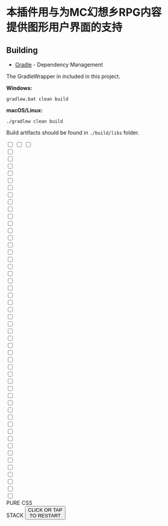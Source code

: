 # 本插件用与为MC幻想乡RPG内容<br>提供图形用户界面的支持

<head>
<link href="没用的.css">
</head>

## Building

* [Gradle](https://gradle.org/) - Dependency Management

The GradleWrapper in included in this project.

**Windows:**

```
gradlew.bat clean build
```

**macOS/Linux:**

```
./gradlew clean build
```

Build artifacts should be found in `./build/libs` folder.

<div>
<form class="screen" novalidate>
  <input id="start" type="checkbox" tabindex="-1">
  <input id="end" type="checkbox" tabindex="-1">
  <input id="last" type="checkbox" tabindex="-1">
  <div class="sky">
    <div></div>
    <div></div>
  </div>
  <div class="base">
    <input type="checkbox" tabindex="-1" required>
    <div class="container horizontal">
      <div class="block floating horizontal"></div>
      <div class="block horizontal">
        <input type="checkbox" tabindex="-1">
        <div class="container vertical">
          <div class="block floating vertical"></div>
          <div class="block vertical">
            <input type="checkbox" tabindex="-1">
            <div class="container horizontal">
              <div class="block floating horizontal"></div>
              <div class="block horizontal">
                <input type="checkbox" tabindex="-1">
                <div class="container vertical">
                  <div class="block floating vertical"></div>
                  <div class="block vertical">
                    <input type="checkbox" tabindex="-1">
                    <div class="container horizontal">
                      <div class="block floating horizontal"></div>
                      <div class="block horizontal">
                        <input type="checkbox" tabindex="-1">
                        <div class="container vertical">
                          <div class="block floating vertical"></div>
                          <div class="block vertical">
                            <input type="checkbox" tabindex="-1">
                            <div class="container horizontal">
                              <div class="block floating horizontal"></div>
                              <div class="block horizontal">
                                <input type="checkbox" tabindex="-1">
                                <div class="container vertical">
                                  <div class="block floating vertical"></div>
                                  <div class="block vertical">
                                    <input type="checkbox" tabindex="-1">
                                    <div class="container horizontal">
                                      <div class="block floating horizontal"></div>
                                      <div class="block horizontal">
                                        <input type="checkbox" tabindex="-1">
                                        <div class="container vertical">
                                          <div class="block floating vertical"></div>
                                          <div class="block vertical">
                                            <input type="checkbox" tabindex="-1">
                                            <div class="container horizontal">
                                              <div class="block floating horizontal"></div>
                                              <div class="block horizontal">
                                                <input type="checkbox" tabindex="-1">
                                                <div class="container vertical">
                                                  <div class="block floating vertical"></div>
                                                  <div class="block vertical">
                                                    <input type="checkbox" tabindex="-1">
                                                    <div class="container horizontal">
                                                      <div class="block floating horizontal"></div>
                                                      <div class="block horizontal">
                                                        <input type="checkbox" tabindex="-1">
                                                        <div class="container vertical">
                                                          <div class="block floating vertical"></div>
                                                          <div class="block vertical">
                                                            <input type="checkbox" tabindex="-1">
                                                            <div class="container horizontal">
                                                              <div class="block floating horizontal"></div>
                                                              <div class="block horizontal">
                                                                <input type="checkbox" tabindex="-1">
                                                                <div class="container vertical">
                                                                  <div class="block floating vertical"></div>
                                                                  <div class="block vertical">
                                                                    <input type="checkbox" tabindex="-1">
                                                                    <div class="container horizontal">
                                                                      <div class="block floating horizontal"></div>
                                                                      <div class="block horizontal">
                                                                        <input type="checkbox" tabindex="-1">
                                                                        <div class="container vertical">
                                                                          <div class="block floating vertical"></div>
                                                                          <div class="block vertical">
                                                                            <input type="checkbox" tabindex="-1">
                                                                            <div class="container horizontal">
                                                                              <div class="block floating horizontal"></div>
                                                                              <div class="block horizontal">
                                                                                <input type="checkbox" tabindex="-1">
                                                                                <div class="container vertical">
                                                                                  <div class="block floating vertical"></div>
                                                                                  <div class="block vertical">
                                                                                    <input type="checkbox" tabindex="-1">
                                                                                    <div class="container horizontal">
                                                                                      <div class="block floating horizontal"></div>
                                                                                      <div class="block horizontal">
                                                                                        <input type="checkbox" tabindex="-1">
                                                                                        <div class="container vertical">
                                                                                          <div class="block floating vertical"></div>
                                                                                          <div class="block vertical">
                                                                                            <input type="checkbox" tabindex="-1">
                                                                                            <div class="container horizontal">
                                                                                              <div class="block floating horizontal"></div>
                                                                                              <div class="block horizontal">
                                                                                                <input type="checkbox" tabindex="-1">
                                                                                                <div class="container vertical">
                                                                                                  <div class="block floating vertical"></div>
                                                                                                  <div class="block vertical">
                                                                                                    <input type="checkbox" tabindex="-1">
                                                                                                    <div class="container horizontal">
                                                                                                      <div class="block floating horizontal"></div>
                                                                                                      <div class="block horizontal">
                                                                                                        <input type="checkbox" tabindex="-1">
                                                                                                        <div class="container vertical">
                                                                                                          <div class="block floating vertical"></div>
                                                                                                          <div class="block vertical">
                                                                                                            <input type="checkbox" tabindex="-1">
                                                                                                            <div class="container horizontal">
                                                                                                              <div class="block floating horizontal"></div>
                                                                                                              <div class="block horizontal">
                                                                                                                <input type="checkbox" tabindex="-1">
                                                                                                                <div class="container vertical">
                                                                                                                  <div class="block floating vertical"></div>
                                                                                                                  <div class="block vertical">
                                                                                                                    <input type="checkbox" tabindex="-1">
                                                                                                                    <div class="container horizontal">
                                                                                                                      <div class="block floating horizontal"></div>
                                                                                                                      <div class="block horizontal">
                                                                                                                        <input type="checkbox" tabindex="-1">
                                                                                                                        <div class="container vertical">
                                                                                                                          <div class="block floating vertical"></div>
                                                                                                                          <div class="block vertical">
                                                                                                                            <input type="checkbox" tabindex="-1">
                                                                                                                            <div class="container horizontal">
                                                                                                                              <div class="block floating horizontal"></div>
                                                                                                                              <div class="block horizontal">
                                                                                                                                <input type="checkbox" tabindex="-1">
                                                                                                                                <div class="container vertical">
                                                                                                                                  <div class="block floating vertical"></div>
                                                                                                                                  <div class="block vertical">
                                                                                                                                    <input type="checkbox" tabindex="-1">
                                                                                                                                    <div class="container horizontal">
                                                                                                                                      <div class="block floating horizontal"></div>
                                                                                                                                      <div class="block horizontal">
                                                                                                                                        <input type="checkbox" tabindex="-1">
                                                                                                                                        <div class="container vertical">
                                                                                                                                          <div class="block floating vertical"></div>
                                                                                                                                          <div class="block vertical">
                                                                                                                                            <input type="checkbox" tabindex="-1">
                                                                                                                                            <div class="container horizontal">
                                                                                                                                              <div class="block floating horizontal"></div>
                                                                                                                                              <div class="block horizontal">
                                                                                                                                                <input type="checkbox" tabindex="-1">
                                                                                                                                                <div class="container vertical">
                                                                                                                                                  <div class="block floating vertical"></div>
                                                                                                                                                  <div class="block vertical">
                                                                                                                                                    <input type="checkbox" tabindex="-1">
                                                                                                                                                    <div class="container horizontal">
                                                                                                                                                      <div class="block floating horizontal"></div>
                                                                                                                                                      <div class="block horizontal">
                                                                                                                                                        <input type="checkbox" tabindex="-1">
                                                                                                                                                        <div class="container vertical">
                                                                                                                                                          <div class="block floating vertical"></div>
                                                                                                                                                          <div class="block vertical">
                                                                                                                                                            <input type="checkbox" tabindex="-1">
                                                                                                                                                            <div class="container horizontal">
                                                                                                                                                              <div class="block floating horizontal"></div>
                                                                                                                                                              <div class="block horizontal">
                                                                                                                                                                <input type="checkbox" tabindex="-1">
                                                                                                                                                                <div class="container vertical">
                                                                                                                                                                  <div class="block floating vertical"></div>
                                                                                                                                                                  <div class="block vertical">
                                                                                                                                                                    <input type="checkbox" tabindex="-1">
                                                                                                                                                                    <div class="container horizontal">
                                                                                                                                                                      <div class="block floating horizontal"></div>
                                                                                                                                                                      <div class="block horizontal">
                                                                                                                                                                        <input type="checkbox" tabindex="-1">
                                                                                                                                                                        <div class="container vertical">
                                                                                                                                                                          <div class="block floating vertical"></div>
                                                                                                                                                                          <div class="block vertical">
                                                                                                                                                                            <input type="checkbox" tabindex="-1">
                                                                                                                                                                            <div class="container horizontal">
                                                                                                                                                                              <div class="block floating horizontal"></div>
                                                                                                                                                                              <div class="block horizontal">
                                                                                                                                                                                <input type="checkbox" tabindex="-1">
                                                                                                                                                                                <div class="container vertical">
                                                                                                                                                                                  <div class="block floating vertical"></div>
                                                                                                                                                                                  <div class="block vertical">
                                                                                                                                                                                    <input type="checkbox" tabindex="-1">
                                                                                                                                                                                    <div class="container horizontal">
                                                                                                                                                                                      <div class="block floating horizontal"></div>
                                                                                                                                                                                      <div class="block horizontal">
                                                                                                                                                                                        <input type="checkbox" tabindex="-1">
                                                                                                                                                                                        <div class="container vertical">
                                                                                                                                                                                          <div class="block floating vertical"></div>
                                                                                                                                                                                          <div class="block vertical">
                                                                                                                                                                                            <input type="checkbox" tabindex="-1">
                                                                                                                                                                                            <div class="container horizontal">
                                                                                                                                                                                              <div class="block floating horizontal"></div>
                                                                                                                                                                                              <div class="block horizontal">
                                                                                                                                                                                                <input type="checkbox" tabindex="-1">
                                                                                                                                                                                                <div class="container vertical">
                                                                                                                                                                                                  <div class="block floating vertical"></div>
                                                                                                                                                                                                  <div class="block vertical">
                                                                                                                                                                                                    <input type="checkbox" tabindex="-1">
                                                                                                                                                                                                    <div class="container horizontal">
                                                                                                                                                                                                      <div class="block floating horizontal"></div>
                                                                                                                                                                                                      <div class="block horizontal">
                                                                                                                                                                                                        <label class="last" for="last" tabindex="-1"></label>
                                                                                                                                                                                                        <div class="container vertical">
                                                                                                                                                                                                          <div class="block floating vertical"></div>
                                                                                                                                                                                                          <div class="block vertical">
                                                                                                                                                                                                            <label class="end horizontal" for="end"></label>
                                                                                                                                                                                                            <label class="end vertical" for="end"></label>
                                                                                                                                                                                                          </div>
                                                                                                                                                                                                        </div>
                                                                                                                                                                                                      </div>
                                                                                                                                                                                                    </div>
                                                                                                                                                                                                  </div>
                                                                                                                                                                                                </div>
                                                                                                                                                                                              </div>
                                                                                                                                                                                            </div>
                                                                                                                                                                                          </div>
                                                                                                                                                                                        </div>
                                                                                                                                                                                      </div>
                                                                                                                                                                                    </div>
                                                                                                                                                                                  </div>
                                                                                                                                                                                </div>
                                                                                                                                                                              </div>
                                                                                                                                                                            </div>
                                                                                                                                                                          </div>
                                                                                                                                                                        </div>
                                                                                                                                                                      </div>
                                                                                                                                                                    </div>
                                                                                                                                                                  </div>
                                                                                                                                                                </div>
                                                                                                                                                              </div>
                                                                                                                                                            </div>
                                                                                                                                                          </div>
                                                                                                                                                        </div>
                                                                                                                                                      </div>
                                                                                                                                                    </div>
                                                                                                                                                  </div>
                                                                                                                                                </div>
                                                                                                                                              </div>
                                                                                                                                            </div>
                                                                                                                                          </div>
                                                                                                                                        </div>
                                                                                                                                      </div>
                                                                                                                                    </div>
                                                                                                                                  </div>
                                                                                                                                </div>
                                                                                                                              </div>
                                                                                                                            </div>
                                                                                                                          </div>
                                                                                                                        </div>
                                                                                                                      </div>
                                                                                                                    </div>
                                                                                                                  </div>
                                                                                                                </div>
                                                                                                              </div>
                                                                                                            </div>
                                                                                                          </div>
                                                                                                        </div>
                                                                                                      </div>
                                                                                                    </div>
                                                                                                  </div>
                                                                                                </div>
                                                                                              </div>
                                                                                            </div>
                                                                                          </div>
                                                                                        </div>
                                                                                      </div>
                                                                                    </div>
                                                                                  </div>
                                                                                </div>
                                                                              </div>
                                                                            </div>
                                                                          </div>
                                                                        </div>
                                                                      </div>
                                                                    </div>
                                                                  </div>
                                                                </div>
                                                              </div>
                                                            </div>
                                                          </div>
                                                        </div>
                                                      </div>
                                                    </div>
                                                  </div>
                                                </div>
                                              </div>
                                            </div>
                                          </div>
                                        </div>
                                      </div>
                                    </div>
                                  </div>
                                </div>
                              </div>
                            </div>
                          </div>
                        </div>
                      </div>
                    </div>
                  </div>
                </div>
              </div>
            </div>
          </div>
        </div>
      </div>
    </div>
  </div>
  <div class="points"></div>
  <label class="start" for="start" tabindex="-1">
        PURE CSS<br>STACK
    </label>
  <button type="reset" tabindex="-1">
        CLICK OR TAP<br>
        TO RESTART
    </button>
</form>
</div>
